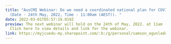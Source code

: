 ```yaml
---
title: "AusCMI Webinar: Do we need a coordinated national plan for COVID-19?
  (Date - 24th May, 2022, Time - 11:00am (AEST)). "
date: 2022-03-01T05:57:19.019Z
preview: The next webinar will hold on the 24th of May, 2022. at 11am (AEDT).
  Click here to view details and link for the webinar.
link: https://myjcuedu-my.sharepoint.com/:b:/g/personal/samson_ogunlade_my_jcu_edu_au/ESqIBxggrxxCkjIRqNHaBFkBeRZsSYTSm-Nri7zoVpdUog?e=IrtH2Y
---
```

